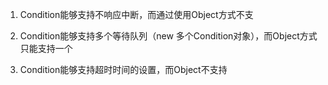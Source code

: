 1. Condition能够支持不响应中断，而通过使用Object方式不支

2. Condition能够支持多个等待队列（new 多个Condition对象），而Object方式只能支持一个 

3. Condition能够支持超时时间的设置，而Object不支持

